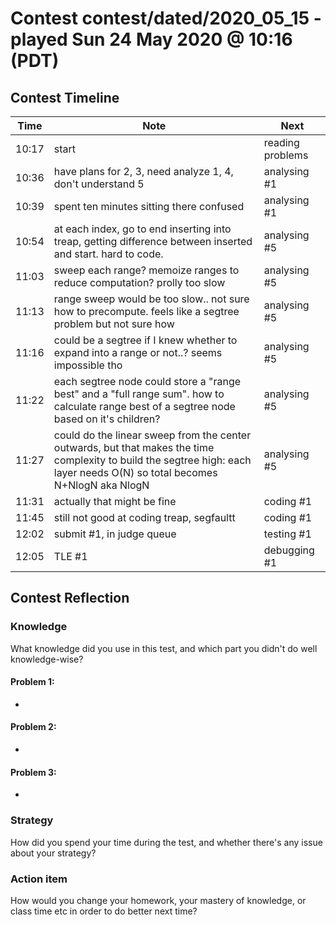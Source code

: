 # Contest contest/dated/2020_05_15 - played Sun 24 May 2020 @ 10:16 (PDT)

## Contest Timeline

| Time | Note | Next |
|----|----|----|
10:17 | start | reading problems
10:36 | have plans for 2, 3, need analyze 1, 4, don't understand 5 | analysing #1
10:39 | spent ten minutes sitting there confused | analysing #1
10:54 | at each index, go to end inserting into treap, getting difference between inserted and start. hard to code. | analysing #5
11:03 | sweep each range? memoize ranges to reduce computation? prolly too slow | analysing #5
11:13 | range sweep would be too slow.. not sure how to precompute. feels like a segtree problem but not sure how | analysing #5
11:16 | could be a segtree if I knew whether to expand into a range or not..? seems impossible tho | analysing #5
11:22 | each segtree node could store a "range best" and a "full range sum". how to calculate range best of a segtree node based on it's children? | analysing #5
11:27 | could do the linear sweep from the center outwards, but that makes the time complexity to build the segtree high: each layer needs O(N) so total becomes N+NlogN aka NlogN | analysing #5
11:31 | actually that might be fine | coding #1
11:45 | still not good at coding treap, segfaultt | coding #1
12:02 | submit #1, in judge queue | testing #1
12:05 | TLE #1 | debugging #1

## Contest Reflection

### Knowledge
What knowledge did you use in this test, and which part you didn't do well knowledge-wise?

#### Problem 1:

-

#### Problem 2:

-

#### Problem 3:

-

### Strategy
How did you spend your time during the test, and whether there's any issue about your strategy?

### Action item
How would you change your homework, your mastery of knowledge, or class time etc in order to do better next time?

